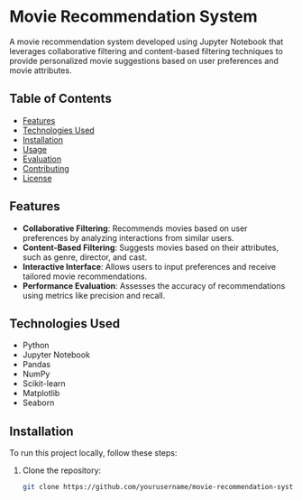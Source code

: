 # Movie Recommendation System

A movie recommendation system developed using Jupyter Notebook that leverages collaborative filtering and content-based filtering techniques to provide personalized movie suggestions based on user preferences and movie attributes.

## Table of Contents

- [Features](#features)
- [Technologies Used](#technologies-used)
- [Installation](#installation)
- [Usage](#usage)
- [Evaluation](#evaluation)
- [Contributing](#contributing)
- [License](#license)

## Features

- **Collaborative Filtering**: Recommends movies based on user preferences by analyzing interactions from similar users.
- **Content-Based Filtering**: Suggests movies based on their attributes, such as genre, director, and cast.
- **Interactive Interface**: Allows users to input preferences and receive tailored movie recommendations.
- **Performance Evaluation**: Assesses the accuracy of recommendations using metrics like precision and recall.

## Technologies Used

- Python
- Jupyter Notebook
- Pandas
- NumPy
- Scikit-learn
- Matplotlib
- Seaborn

## Installation

To run this project locally, follow these steps:

1. Clone the repository:
   ```bash
   git clone https://github.com/yourusername/movie-recommendation-system.git
